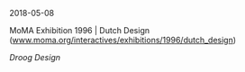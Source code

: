 2018-05-08

MoMA Exhibition 1996 | Dutch Design
(www.moma.org/interactives/exhibitions/1996/dutch_design)


*Droog Design*

